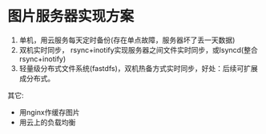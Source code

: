 
# 图片服务器实现方案

1. 单机，用云服务每天定时备份(存在单点故障，服务器坏了丢一天数据)
2. 双机实时同步， rsync+inotify实现服务器之间文件实时同步，或lsyncd(整合rsync+inotify)
3. 轻量级分布式文件系统(fastdfs)，双机热备方式实时同步，好处：后续可扩展成分布式。

其它:
* 用nginx作缓存图片
* 用云上的负载均衡

